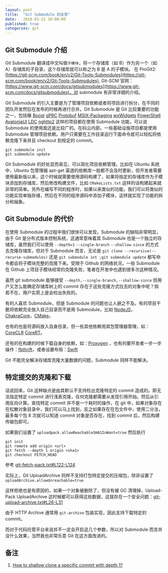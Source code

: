 ```yaml
---
layout: post
title:  "Git Submodule 的反思"
date:   2018-03-22 10:00:00
published: true
categories: git
---
```


## Git Submodule 介绍

Git Submodule 翻译成中文叫做`子模块`，将一个存储库（如 B）作为另一个（如 A）存储库的子目录，这个存储库就可以称之为 B 是 A 的子模块。
在 ProGit2: [https://git-scm.com/book/en/v2/Git-Tools-Submodules](https://git-scm.com/book/en/v2/Git-Tools-Submodules), Git-SCM 官网：[https://www.git-scm.com/docs/gitsubmodules](https://www.git-scm.com/docs/gitsubmodules)，对 submodule 有非常详细的介绍。

Git Submodule 的引入主要是为了管理项目依赖或者将项目进行拆分，在不同的团队开发然后在发布的时候再进行合并。Git Submodule 是 Git 比较重要的功能之一，包括像 [Boost](https://github.com/boostorg/boost) [gPRC](https://github.com/grpc/grpc) [Protobuf](https://github.com/google/protobuf) [MSIX-Packaging](https://github.com/Microsoft/msix-packaging) [wxWidgets](https://github.com/wxWidgets/wxWidgets) [PowerShell](https://github.com/PowerShell/PowerShell) [AvaloniaUI](https://github.com/AvaloniaUI/Avalonia) [LDC](https://github.com/ldc-developers/ldc) [nghttp2](https://github.com/nghttp2/nghttp2) 这样的项目都在使用 Submodule 功能，可以说 Submodule 的使用面还是比较广的。在码云内部，一些基础设施项目都是使用 Submodule 管理项目依赖。用户只需要在工作目录运行下面命令就可以轻松将依赖克隆下来并且 checkout 到规定的 commit。

```shell
git submodule init
git submodule update
```

Git Submodule 的好处显而易见，可以简化项目依赖管理。比如在 Ubuntu 系统中，Ubuntu 包管理器 apt-get 渠道的依赖库一般都不会及时更新，但开发者需要使用最新版以来，这个时候就需要使用源码构建了，如果将指定的存储库作为子模块添加到存储库，然后修改构建文件，比如 `CMakeLists.txt` 这样的话构建起来就非常的简单。另外在编写不同的程序时，如果以来类似的功能，我们可以将类似的功能实现单独存储，然后在不同的程序源码中添加子模块，这样就实现了功能的拆分和抽象。

## Git Submodule 的代价

在使用 Submodule 的过程中我们很快可以发现，Submodule 的缺陷非常明显，由于 Git 是分布式版本控制系统，这通常意味着其 Submodule 也是一个独立的存储库，虽然我们可以使用 `--depth=1` `--single-branch`  `--shallow-since` 的方式去克隆存储库，但对于 Submodule 而言，无论是 `git clone --recursive(--recurse-submodules)` 还是 `git submodule int ;git submodule update` 都写命令都会将子模块完整的克隆下来。受限于 Github 的网络状况，一些 Submodule 在 Github 上项目子模块经常的克隆失败，笔者在开发中也遇到很多次这种情况。

虽然 git submodule 能够接受 `--depth,--single-branch,--shallow-since` 但用户又怎么能确定存储库树上的 commit 存在于这些克隆方式拉去的对象中呢？倘若不在，用户实质上是会检出失败的。

有的人喜欢 Submodule，但是 Submodule 的问题也让人避之不及。有的项目干脆将依赖完全放入自己目录而不是用 Submodule，比如 [NodeJS](https://github.com/nodejs/node)，[ChakraCore](https://github.com/Microsoft/ChakraCore)，[CMake](https://github.com/Kitware/CMake)。

也有的也是将源码放入自身目录，但一些其他依赖用其包管理器管理，如：[CoreCLR](https://github.com/dotnet/coreclr) [CoreRT](https://github.com/dotnet/coreclr)。

还有的在构建的时候下载自身的依赖，如：[Proxygen](https://github.com/facebook/proxygen)
，也有的要开发者一步一步操作：[fbthrift](https://github.com/facebook/fbthrift/tree/master/build/deps/github_hashes/facebook)，或者设置布局：[Swift](https://github.com/apple/swift)

Git 不能完全解决存储库克隆大量数据的问题，Submodule 同样不能解决。

## 特定提交的克隆和下载

话说回来，Git 这种缺点是由其默认不支持检出克隆特定的 commit 造成的。即无法指定特定 commit 进行浅表克隆，任何克隆都需要从发现引用开始。然后从引用反向计算。查找特定 commit 并不是一个耗时的操作，在 git 中，如果对象存在在松散对象目录中，我们可以马上找到，反之如果存在在包文件中，使用二分法，最多每个包 8 次就可以知道 commit 对象是否存在，找到 commit 后，然后构建传输包即可。

如果我们设置了 `uploadpack.allowReachableSHA1InWant=true` 然后执行

```
git init
git remote add origin <url>
git fetch --depth 1 origin <sha1>
git checkout FETCH_HEAD
```

参考 [git-fetch-pack.txt#L122-L124](https://github.com/git/git/blob/f8edeaa05d8623a9f6dad408237496c51101aad8/Documentation/git-fetch-pack.txt#L122-L124)

实际上，Git UploadArchive 同样不支持打包特定提交的压缩包，除非设置了 `uploadArchive.allowUnreachable=true`


这样拒绝也是有原因的，如果一个对象被删除了，但没有被 GC 清理掉，Upload-Pack UploadArchive 这时候都可以获得这些数据，这就存在一个安全问题：[git-upload-archive.txt#L26-L31](https://github.com/git/git/blob/565301e41670825ceedf75220f2918ae76831240/Documentation/git-upload-archive.txt#L26-L31)

由于 HTTP Archive 通常用 `git-archive` 包装实现，因此支持下载特定的 commit。

而对于代码托管平台来说并不一定会开启这几个参数，所以对 Submodule 而言并没什么效果，当然我也非常乐意 Git 在这方面改进的。

## 备注

1. [How to shallow clone a specific commit with depth 1?](https://stackoverflow.com/questions/31278902/how-to-shallow-clone-a-specific-commit-with-depth-1)